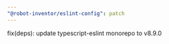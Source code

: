 ```yaml
---
"@robot-inventor/eslint-config": patch
---
```


fix(deps): update typescript-eslint monorepo to v8.9.0
